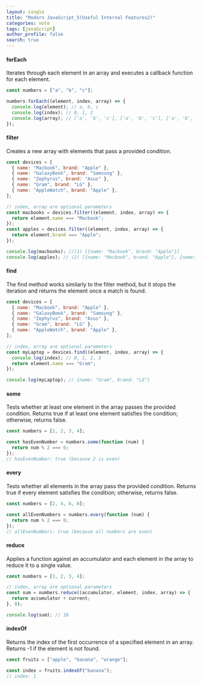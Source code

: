 ```yaml
---
layout: single
title: "Modern JavaScript_5(Useful Internal Features2)"
categories: note
tags: [javaScript]
author_profile: false
search: true
---
```


#### forEach

Iterates through each element in an array and executes a callback function for each element.

```javascript
const numbers = ["a", "b", "c"];

numbers.forEach((element, index, array) => {
  console.log(element); // a, b, c
  console.log(index); // 0, 1, 2
  console.log(array); // ['a', 'b', 'c'], ['a', 'b', 'c'], ['a', 'b', 'c']
});
```

#### filter

Creates a new array with elements that pass a provided condition.

```javascript
const devices = [
  { name: "Macbook", brand: "Apple" },
  { name: "GalaxyBook", brand: "Samsung" },
  { name: "Zephyrus", brand: "Asus" },
  { name: "Gram", brand: "LG" },
  { name: "AppleWatch", brand: "Apple" },
];

// index, array are optional parameters
const macbooks = devices.filter((element, index, array) => {
  return element.name === "Macbook";
});
const apples = devices.filter((element, index, array) => {
  return element.brand === "Apple";
});

console.log(macbooks); //(1) [{name: "Macbook", brand: "Apple"}]
console.log(apples); // (2) [{name: "Macbook", brand: "Apple"}, {name: "AppleWatch", brand: "Apple"}]
```

#### find

The find method works similarly to the filter method, but it stops the iteration and returns the element once a match is found.

```javascript
const devices = [
  { name: "Macbook", brand: "Apple" },
  { name: "GalaxyBook", brand: "Samsung" },
  { name: "Zephyrus", brand: "Asus" },
  { name: "Gram", brand: "LG" },
  { name: "AppleWatch", brand: "Apple" },
];

// index, array are optional parameters
const myLaptop = devices.find((element, index, array) => {
  console.log(index); // 0, 1, 2, 3
  return element.name === "Gram";
});

console.log(myLaptop); // {name: "Gram", brand: "LG"}
```

#### some

Tests whether at least one element in the array passes the provided condition. Returns true if at least one element satisfies the condition; otherwise, returns false.

```javascript
const numbers = [1, 2, 3, 4];

const hasEvenNumber = numbers.some(function (num) {
  return num % 2 === 0;
});
// hasEvenNumber: true (because 2 is even)
```

#### every

Tests whether all elements in the array pass the provided condition. Returns true if every element satisfies the condition; otherwise, returns false.

```javascript
const numbers = [2, 4, 6, 8];

const allEvenNumbers = numbers.every(function (num) {
  return num % 2 === 0;
});
// allEvenNumbers: true (because all numbers are even)
```

#### reduce

Applies a function against an accumulator and each element in the array to reduce it to a single value.

```javascript
const numbers = [1, 2, 3, 4];

// index, array are optional parameters
const sum = numbers.reduce((accumulator, element, index, array) => {
  return accumulator + current;
}, 0);

console.log(sum); // 10
```

#### indexOf

Returns the index of the first occurrence of a specified element in an array. Returns -1 if the element is not found.

```javascript
const fruits = ["apple", "banana", "orange"];

const index = fruits.indexOf("banana");
// index: 1
```
 